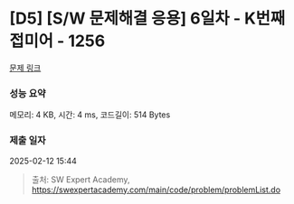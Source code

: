 # [D5] [S/W 문제해결 응용] 6일차 - K번째 접미어 - 1256 

[문제 링크](https://swexpertacademy.com/main/code/problem/problemDetail.do?contestProbId=AV18GHd6IskCFAZN) 

### 성능 요약

메모리: 4 KB, 시간: 4 ms, 코드길이: 514 Bytes

### 제출 일자

2025-02-12 15:44



> 출처: SW Expert Academy, https://swexpertacademy.com/main/code/problem/problemList.do